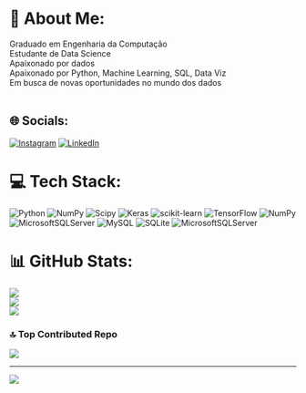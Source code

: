 # 💫 About Me:
Graduado em Engenharia da Computação<br>Estudante de Data Science<br>Apaixonado por dados<br>Apaixonado por Python, Machine Learning, SQL, Data Viz<br>Em busca de novas oportunidades no mundo dos dados<br><br>


## 🌐 Socials:
[![Instagram](https://img.shields.io/badge/Instagram-%23E4405F.svg?logo=Instagram&logoColor=white)](https://instagram.com/adrianoousadia) [![LinkedIn](https://img.shields.io/badge/LinkedIn-%230077B5.svg?logo=linkedin&logoColor=white)](https://linkedin.com/in/www.linkedin.com/in/adrianoo-santos) 

# 💻 Tech Stack:
![Python](https://img.shields.io/badge/python-3670A0?style=flat&logo=python&logoColor=ffdd54) ![NumPy](https://img.shields.io/badge/numpy-%23013243.svg?style=flat&logo=numpy&logoColor=white) ![Scipy](https://img.shields.io/badge/SciPy-%230C55A5.svg?style=flat&logo=scipy&logoColor=%white) ![Keras](https://img.shields.io/badge/Keras-%23D00000.svg?style=flat&logo=Keras&logoColor=white) ![scikit-learn](https://img.shields.io/badge/scikit--learn-%23F7931E.svg?style=flat&logo=scikit-learn&logoColor=white) ![TensorFlow](https://img.shields.io/badge/TensorFlow-%23FF6F00.svg?style=flat&logo=TensorFlow&logoColor=white) ![NumPy](https://img.shields.io/badge/numpy-%23013243.svg?style=flat&logo=numpy&logoColor=white) ![MicrosoftSQLServer](https://img.shields.io/badge/Microsoft%20SQL%20Server-CC2927?style=flat&logo=microsoft%20sql%20server&logoColor=white) ![MySQL](https://img.shields.io/badge/mysql-%2300000f.svg?style=flat&logo=mysql&logoColor=white) ![SQLite](https://img.shields.io/badge/sqlite-%2307405e.svg?style=flat&logo=sqlite&logoColor=white) ![MicrosoftSQLServer](https://img.shields.io/badge/Microsoft%20SQL%20Server-CC2927?style=flat&logo=microsoft%20sql%20server&logoColor=white)
# 📊 GitHub Stats:
![](https://github-readme-stats.vercel.app/api?username=DEJESUSADRIANO&theme=city_light&hide_border=false&include_all_commits=false&count_private=false)<br/>
![](https://github-readme-streak-stats.herokuapp.com/?user=DEJESUSADRIANO&theme=city_light&hide_border=false)<br/>
![](https://github-readme-stats.vercel.app/api/top-langs/?username=DEJESUSADRIANO&theme=city_light&hide_border=false&include_all_commits=false&count_private=false&layout=compact)


### 🔝 Top Contributed Repo
![](https://github-contributor-stats.vercel.app/api?username=DEJESUSADRIANO&limit=5&theme=buddhism&combine_all_yearly_contributions=true)

---
[![](https://visitcount.itsvg.in/api?id=DEJESUSADRIANO&icon=1&color=4)](https://visitcount.itsvg.in)

<!-- Proudly created with GPRM ( https://gprm.itsvg.in ) -->
